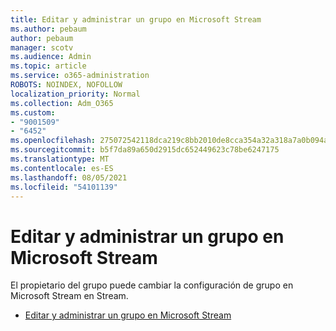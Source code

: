 ```yaml
---
title: Editar y administrar un grupo en Microsoft Stream
ms.author: pebaum
author: pebaum
manager: scotv
ms.audience: Admin
ms.topic: article
ms.service: o365-administration
ROBOTS: NOINDEX, NOFOLLOW
localization_priority: Normal
ms.collection: Adm_O365
ms.custom:
- "9001509"
- "6452"
ms.openlocfilehash: 275072542118dca219c8bb2010de8cca354a32a318a7a0b094a3ec77bedcbadc
ms.sourcegitcommit: b5f7da89a650d2915dc652449623c78be6247175
ms.translationtype: MT
ms.contentlocale: es-ES
ms.lasthandoff: 08/05/2021
ms.locfileid: "54101139"
---
```

# <a name="edit-and-manage-a-group-in-microsoft-stream"></a>Editar y administrar un grupo en Microsoft Stream

El propietario del grupo puede cambiar la configuración de grupo en Microsoft Stream en Stream.  

- [Editar y administrar un grupo en Microsoft Stream](https://docs.microsoft.com/stream/portal-manage-groups)
